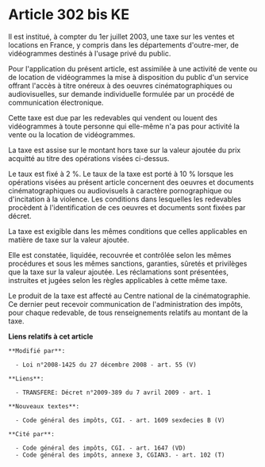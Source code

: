 # Article 302 bis KE

Il est institué, à compter du 1er juillet 2003, une taxe sur les ventes et locations en France, y compris dans les
départements d'outre-mer, de vidéogrammes destinés à l'usage privé du public.

Pour l'application du présent article, est assimilée à une activité de vente ou de location de vidéogrammes la mise à
disposition du public d'un service offrant l'accès à titre onéreux à des oeuvres cinématographiques ou audiovisuelles, sur
demande individuelle formulée par un procédé de communication électronique.

Cette taxe est due par les redevables qui vendent ou louent des vidéogrammes à toute personne qui elle-même n'a pas pour
activité la vente ou la location de vidéogrammes.

La taxe est assise sur le montant hors taxe sur la valeur ajoutée du prix acquitté au titre des opérations visées ci-dessus.

Le taux est fixé à 2 %. Le taux de la taxe est porté à 10 % lorsque les opérations visées au présent article concernent des
oeuvres et documents cinématographiques ou audiovisuels à caractère pornographique ou d'incitation à la violence. Les
conditions dans lesquelles les redevables procèdent à l'identification de ces oeuvres et documents sont fixées par décret.

La taxe est exigible dans les mêmes conditions que celles applicables en matière de taxe sur la valeur ajoutée.

Elle est constatée, liquidée, recouvrée et contrôlée selon les mêmes procédures et sous les mêmes sanctions, garanties,
sûretés et privilèges que la taxe sur la valeur ajoutée. Les réclamations sont présentées, instruites et jugées selon les
règles applicables à cette même taxe.

Le produit de  la taxe est affecté au Centre national de la cinématographie. Ce dernier peut  recevoir communication de
l'administration des impôts, pour chaque redevable, de  tous renseignements relatifs au montant de la taxe.

**Liens relatifs à cet article**

	**Modifié par**:

	  - Loi n°2008-1425 du 27 décembre 2008 - art. 55 (V)

	**Liens**:

	  - TRANSFERE: Décret n°2009-389 du 7 avril 2009 - art. 1

	**Nouveaux textes**:

	  - Code général des impôts, CGI. - art. 1609 sexdecies B (V)

	**Cité par**:

	  - Code général des impôts, CGI. - art. 1647 (VD)
	  - Code général des impôts, annexe 3, CGIAN3. - art. 102 (T)
